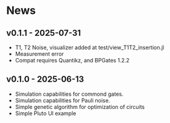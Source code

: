 # News

## v0.1.1 - 2025-07-31

- T1, T2 Noise, visualizer added at test/view_T1T2_insertion.jl
- Measurement error
- Compat requires Quantikz, and BPGates 1.2.2

## v0.1.0 - 2025-06-13

- Simulation capabilities for commond gates.
- Simulation capabilities for Pauli noise.
- Simple genetic algorithm for optimization of circuits
- Simple Pluto UI example